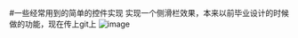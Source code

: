 #一些经常用到的简单的控件实现
实现一个侧滑栏效果，本来以前毕业设计的时候做的功能，现在传上git上
![image](https://github.com/RogueAndy/ZLJ_UI/blob/master/ZLJUI/ZLJUI/Zside.gif) 



